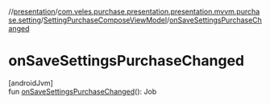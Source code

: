 //[presentation](../../../index.md)/[com.veles.purchase.presentation.presentation.mvvm.purchase.setting](../index.md)/[SettingPurchaseComposeViewModel](index.md)/[onSaveSettingsPurchaseChanged](on-save-settings-purchase-changed.md)

# onSaveSettingsPurchaseChanged

[androidJvm]\
fun [onSaveSettingsPurchaseChanged](on-save-settings-purchase-changed.md)(): Job
